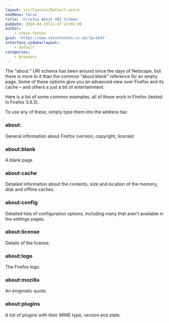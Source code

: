 ```yaml
---
layout: src/layouts/Default.astro
navMenu: false
title: 'Firefox About URI Schema'
pubDate: 2010-04-15T21:47:22+01:00
author:
    - steve-fenton
guid: 'https://www.stevefenton.co.uk/?p=1047'
interface_sidebarlayout:
    - default
categories:
    - Browsers
---
```


The “about:” URI schema has been around since the days of Netscape, but there is more to it than the common “about:blank” reference for an empty page. Some of these options give you an advanced view over Firefox and its cache – and others a just a bit of entertainment.

Here is a list of some common examples, all of these work in Firefox (tested in Firefox 3.6.3).

To use any of these, simply type them into the address bar.

### about:

General information about Firefox (version, copyright, license)

### about:blank

A blank page

### about:cache

Detailed information about the contents, size and location of the memory, disk and offline caches.

### about:config

Detailed lists of configuration options, including many that aren’t available in the settings pages.

### about:license

Details of the license.

### about:logo

The Firefox logo.

### about:mozilla

An enigmatic quote.

### about:plugins

A list of plugins with their MIME type, version and state.